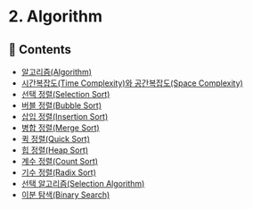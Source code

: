 # 2. Algorithm

## 📖 Contents
- [알고리즘(Algorithm)](#https://github.com/Minho979/CS_Study/blob/main/contents/Algorithm/%EC%95%8C%EA%B3%A0%EB%A6%AC%EC%A6%98(Algorithm).md)
- [시간복잡도(Time Complexity)와 공간복잡도(Space Complexity)](#https://github.com/Minho979/CS_Study/blob/main/contents/Algorithm/%EC%8B%9C%EA%B0%84%EB%B3%B5%EC%9E%A1%EB%8F%84%EC%99%80%20%EA%B3%B5%EA%B0%84%EB%B3%B5%EC%9E%A1%EB%8F%84.md)
- [선택 정렬(Selection Sort)](#https://github.com/Minho979/CS_Study/blob/main/contents/Algorithm/%EC%84%A0%ED%83%9D%20%EC%A0%95%EB%A0%AC(Selection%20Sort).md)
- [버블 정렬(Bubble Sort)](#https://github.com/Minho979/CS_Study/blob/main/contents/Algorithm/%EB%B2%84%EB%B8%94%20%EC%A0%95%EB%A0%AC(Bubble%20Sort).md)
- [삽입 정렬(Insertion Sort)](#https://github.com/Minho979/CS_Study/blob/main/contents/Algorithm/%EC%82%BD%EC%9E%85%20%EC%A0%95%EB%A0%AC(Insertion%20Sort).md)
- [병합 정렬(Merge Sort)](#https://github.com/Minho979/CS_Study/blob/main/contents/Algorithm/%EB%B3%91%ED%95%A9%20%EC%A0%95%EB%A0%AC(Merge%20Sort).md)
- [퀵 정렬(Quick Sort)](#https://github.com/Minho979/CS_Study/blob/main/contents/Algorithm/%ED%80%B5%20%EC%A0%95%EB%A0%AC(Quick%20Sort).md)
- [힙 정렬(Heap Sort)](#https://github.com/Minho979/CS_Study/blob/main/contents/Algorithm/%ED%9E%99%20%EC%A0%95%EB%A0%AC(Heap%20Sort).md)
- [계수 정렬(Count Sort)](#https://github.com/Minho979/CS_Study/blob/main/contents/Algorithm/%EA%B3%84%EC%88%98%20%EC%A0%95%EB%A0%AC(Count%20Sort).md)
- [기수 정렬(Radix Sort)](#https://github.com/Minho979/CS_Study/blob/main/contents/Algorithm/%EA%B8%B0%EC%88%98%20%EC%A0%95%EB%A0%AC(Radix%20Sort).md)
- [선택 알고리즘(Selection Algorithm)](#선택-알고리즘Selection-Algorithm)
- [이분 탐색(Binary Search)](#이분-탐색Binary-Search)
